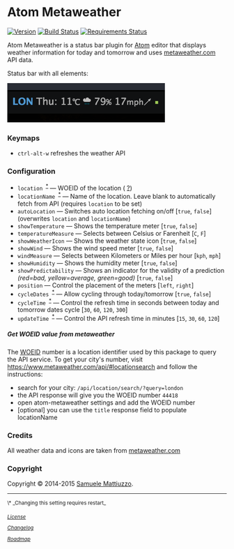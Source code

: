 # Atom Metaweather
[![Version](https://badge.fury.io/gh/samuele-mattiuzzo%2Fatom-metaweather.svg)](https://badge.fury.io/gh/samuele-mattiuzzo%2Fatom-metaweather) [![Build Status](https://travis-ci.org/samuele-mattiuzzo/atom-metaweather.svg?branch=master)](https://travis-ci.org/samuele-mattiuzzo/atom-metaweather) [![Requirements Status](https://requires.io/github/samuele-mattiuzzo/atom-metaweather/requirements.svg?branch=master)](https://requires.io/github/samuele-mattiuzzo/atom-metaweather/requirements/?branch=master)


Atom Metaweather is a status bar plugin for [Atom](http://atom.io) editor that displays weather information for today and tomorrow
and uses [metaweather.com](https://www.metaweather.com) API data.

Status bar with all elements:

![Atom Metaweather 0.5.0 in action](https://github.com/samuele-mattiuzzo/atom-metaweather/blob/master/screenshot.png?raw=true)


### Keymaps

* `ctrl-alt-w` refreshes the weather API


### Configuration

* `location `<sup>[\*](#settingsrestart)</sup> &mdash; WOEID of the location ( [?](#get-woeid-value-from-metaweathercom))
* `locationName `<sup>[\*](#settingsrestart)</sup> &mdash; Name of the location. Leave blank to automatically fetch from API (requires `location` to be set)
* `autoLocation` &mdash; Switches auto location fetching on/off [`true`, `false`] \(overwrites `location` and `locationName`\)
* `showTemperature` &mdash; Shows the temperature meter [`true`, `false`]
* `temperatureMeasure` &mdash; Selects between Celsius or Farenheit [`C`, `F`]
* `showWeatherIcon` &mdash; Shows the weather state icon [`true`, `false`]
* `showWind` &mdash; Shows the wind speed meter [`true`, `false`]
* `windMeasure` &mdash; Selects between Kilometers or Miles per hour [`kph`, `mph`]
* `showHumidity` &mdash; Shows the humidity meter [`true`, `false`]
* `showPredictability` &mdash; Shows an indicator for the validity of a prediction _(red=bad, yellow=average, green=good)_ [`true`, `false`]
* `position` &mdash; Control the placement of the meters [`left`, `right`]
* `cycleDates `<sup>[\*](#settingsrestart)</sup> &mdash; Allow cycling through today/tomorrow [`true`, `false`]
* `cycleTime `<sup>[\*](#settingsrestart)</sup> &mdash; Control the refresh time in seconds between today and tomorrow dates cycle [`30`, `60`, `120`, `300`]
* `updateTime `<sup>[\*](#settingsrestart)</sup> &mdash; Control the API refresh time in minutes [`15`, `30`, `60`, `120`]


##### Get WOEID value from metaweather

The [WOEID](https://developer.yahoo.com/geo/geoplanet/guide/concepts.html) number is a location identifier used by this package to query the API service.
To get your city's number, visit https://www.metaweather.com/api/#locationsearch and follow the instructions:
- search for your city: `/api/location/search/?query=london`
- the API response will give you the WOEID number `44418`
- open atom-metaweather settings and add the WOEID number
- [optional] you can use the `title` response field to populate locationName


### Credits

All weather data and icons are taken from [metaweather.com](https://www.metaweather.com)


### Copyright

Copyright &copy; 2014-2015 [Samuele Mattiuzzo](https://samuele-mattiuzzo.github.io).


___
<sup>
<a name="settingsrestart">\*</a> _Changing this setting requires restart_

[_License_](https://github.com/samuele-mattiuzzo/atom-metaweather/blob/master/LICENSE.md)

[_Changelog_](https://github.com/samuele-mattiuzzo/atom-metaweather/blob/master/CHANGELOG.md)

[_Roadmap_](https://github.com/samuele-mattiuzzo/atom-metaweather/blob/master/ROADMAP.md)
</sup>
